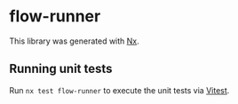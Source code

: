 # flow-runner

This library was generated with [Nx](https://nx.dev).

## Running unit tests

Run `nx test flow-runner` to execute the unit tests via [Vitest](https://vitest.dev/).
